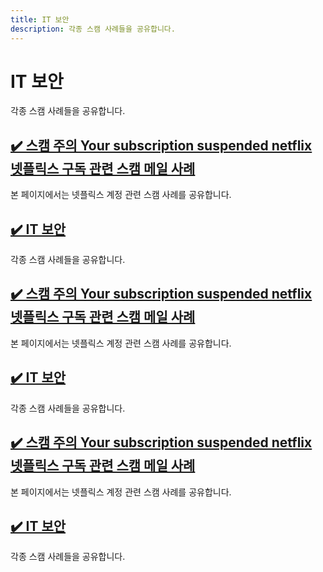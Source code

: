 ```yaml
---
title: IT 보안
description: 각종 스캠 사례들을 공유합니다. 
---
```



IT 보안
===


각종 스캠 사례들을 공유합니다.





<!--001_netflix_subscription_scam.html-->
[✔️  스캠 주의 Your subscription suspended netflix 넷플릭스 구독 관련 스캠 메일 사례](001_netflix_subscription_scam.html)
---


본 페이지에서는 넷플릭스 계정 관련 스캠 사례를 공유합니다. 


<!--index.html-->
[✔️  IT 보안](index.html)
---


각종 스캠 사례들을 공유합니다. 


<!--001_netflix_subscription_scam.html-->
[✔️  스캠 주의 Your subscription suspended netflix 넷플릭스 구독 관련 스캠 메일 사례](001_netflix_subscription_scam.html)
---


본 페이지에서는 넷플릭스 계정 관련 스캠 사례를 공유합니다. 


<!--index.html-->
[✔️  IT 보안](index.html)
---


각종 스캠 사례들을 공유합니다. 


<!--001_netflix_subscription_scam.html-->
[✔️  스캠 주의 Your subscription suspended netflix 넷플릭스 구독 관련 스캠 메일 사례](001_netflix_subscription_scam.html)
---


본 페이지에서는 넷플릭스 계정 관련 스캠 사례를 공유합니다. 


<!--index.html-->
[✔️  IT 보안](index.html)
---


각종 스캠 사례들을 공유합니다. 
